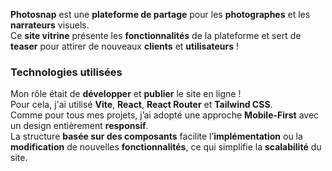 **Photosnap** est une **plateforme de partage** pour les **photographes** et les **narrateurs** visuels.  
Ce **site vitrine** présente les **fonctionnalités** de la plateforme et sert de **teaser** pour attirer de nouveaux **clients** et **utilisateurs** !

### Technologies utilisées

Mon rôle était de **développer** et **publier** le site en ligne !  
Pour cela, j'ai utilisé **Vite**, **React**, **React Router** et **Tailwind CSS**.  
Comme pour tous mes projets, j’ai adopté une approche **Mobile-First** avec un design entièrement **responsif**.  
La structure **basée sur des composants** facilite l’**implémentation** ou la **modification** de nouvelles **fonctionnalités**, ce qui simplifie la **scalabilité** du site.
